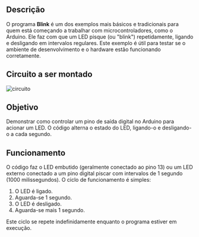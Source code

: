 ## Descrição

O programa **Blink** é um dos exemplos mais básicos e tradicionais para quem está começando a trabalhar com microcontroladores, como o Arduino. Ele faz com que um LED pisque (ou "blink") repetidamente, ligando e desligando em intervalos regulares. Este exemplo é útil para testar se o ambiente de desenvolvimento e o hardware estão funcionando corretamente.

## Circuito a ser montado

![circuito ](https://www.arduino.cc/en/pub/skins/arduinoWide/img/logo.png)


## Objetivo

Demonstrar como controlar um pino de saída digital no Arduino para acionar um LED. O código alterna o estado do LED, ligando-o e desligando-o a cada segundo.

## Funcionamento

O código faz o LED embutido (geralmente conectado ao pino 13) ou um LED externo conectado a um pino digital piscar com intervalos de 1 segundo (1000 milissegundos). O ciclo de funcionamento é simples:
1. O LED é ligado.
2. Aguarda-se 1 segundo.
3. O LED é desligado.
4. Aguarda-se mais 1 segundo.

Este ciclo se repete indefinidamente enquanto o programa estiver em execução.
